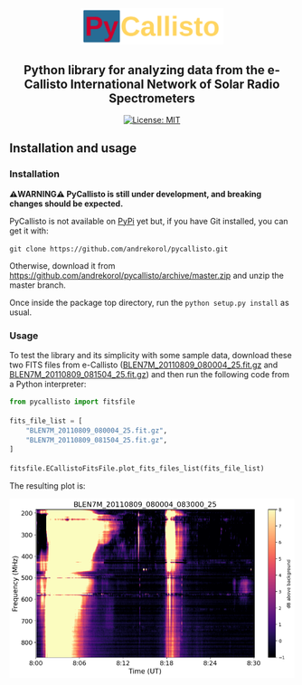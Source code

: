 <p align="center"><img src="assets/img/pycallisto_logo_200px.png" alt="PyCallisto Logo" style="width: 50%; height: 50%;" /></p>

<h2 align="center">Python library for analyzing data from the e-Callisto International Network of Solar Radio Spectrometers</h1>

<p align="center">
<a href="https://github.com/andrekorol/pycallisto/blob/master/LICENSE"><img alt="License: MIT" src="https://img.shields.io/badge/License-MIT-yellow.svg" /></a>
</p>

## Installation and usage

### Installation

**⚠️WARNING⚠️ PyCallisto is still under development, and breaking changes should be expected.**

PyCallisto is not available on [PyPi](https://pypi.org/) yet but, if you have Git installed, you can get it with:

`git clone https://github.com/andrekorol/pycallisto.git`

Otherwise, download it from https://github.com/andrekorol/pycallisto/archive/master.zip and unzip the master branch.

Once inside the package top directory, run the `python setup.py install` as usual.

### Usage

To test the library and its simplicity with some sample data, download these two FITS files from e-Callisto ([BLEN7M_20110809_080004_25.fit.gz](http://soleil80.cs.technik.fhnw.ch/solarradio/data/2002-20yy_Callisto/2011/08/09/BLEN7M_20110809_080004_25.fit.gz) and [BLEN7M_20110809_081504_25.fit.gz](http://soleil80.cs.technik.fhnw.ch/solarradio/data/2002-20yy_Callisto/2011/08/09/BLEN7M_20110809_081504_25.fit.gz)) and then run the following code from a Python interpreter:

```Python
from pycallisto import fitsfile

fits_file_list = [
    "BLEN7M_20110809_080004_25.fit.gz",
    "BLEN7M_20110809_081504_25.fit.gz",
]

fitsfile.ECallistoFitsFile.plot_fits_files_list(fits_file_list)
```

The resulting plot is:

<p align="center"><img src="assets/img/BLEN7M_20110809_080004_083000_25.png" alt="BLEN7M_20110809_080004_083000_25.png" /></p>
